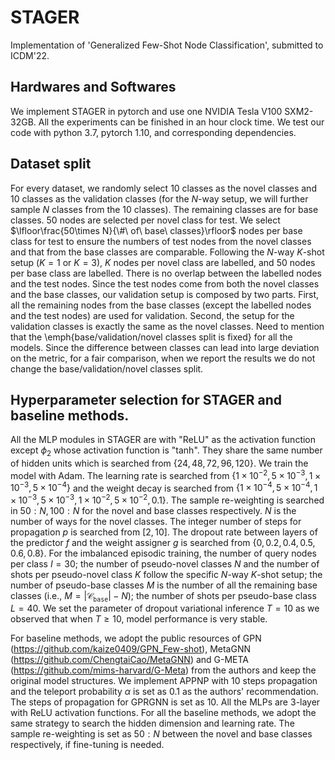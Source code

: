 # STAGER
Implementation of 'Generalized Few-Shot Node Classification', submitted to ICDM'22.

## Hardwares and Softwares
We implement STAGER in pytorch and use one NVIDIA Tesla V100 SXM2-32GB. All the experiments can be finished in an hour clock time. We test our code with python 3.7, pytorch 1.10, and corresponding dependencies.

## Dataset split
For every dataset, we randomly select $10$ classes as the novel classes and $10$ classes as the validation classes (for the $N$-way setup, we will further sample $N$ classes from the 10 classes). The remaining classes are for base classes. $50$ nodes are selected per novel class for test. We select $\lfloor\frac{50\times N}{\#\ of\ base\ classes}\rfloor$ nodes per base class for test to ensure the numbers of test nodes from the novel classes and that from the base classes are comparable. Following the $N$-way $K$-shot setup ($K=1$ or $K=3$), $K$ nodes per novel class are labelled, and $50$ nodes per base class are labelled. There is no overlap between the labelled nodes and the test nodes. Since the test nodes come from both the novel classes and the base classes, our validation setup is composed by two parts. First, all the remaining nodes from the base classes (except the labelled nodes and the test nodes) are used for validation. Second, the setup for the validation classes is exactly the same as the novel classes. Need to mention that the \emph{base/validation/novel classes split is fixed} for all the models. Since the difference between classes can lead into large deviation on the metric, for a fair comparison, when we report the results we do not change the base/validation/novel classes split.

## Hyperparameter selection for STAGER and baseline methods.
All the MLP modules in STAGER are with "ReLU" as the activation function except $\phi_2$ whose activation function is "tanh". They share the same number of hidden units which is searched from $\{24, 48, 72, 96, 120\}$. We train the model with Adam. The learning rate is searched from $\{1\times 10^{-2}, 5\times 10^{-3}, 1\times 10^{-3}, 5\times 10^{-4}\}$ and the weight decay is searched from $\{1\times 10^{-4}, 5\times 10^{-4}, 1\times 10^{-3}, 5\times 10^{-3}, 1\times 10^{-2}, 5\times 10^{-2}, 0.1\}$. The sample re-weighting is searched in ${50:N, 100:N}$ for the novel and base classes respectively. $N$ is the number of ways for the novel classes. The integer number of steps for propagation $p$ is searched from $[2,10]$. The dropout rate between layers of the predictor $f$ and the weight assigner $g$ is searched from $\{0, 0.2, 0.4, 0.5, 0.6, 0.8\}$. For the imbalanced episodic training, the number of query nodes per class $I=30$; the number of pseudo-novel classes $N$ and the number of shots per pseudo-novel class $K$ follow the specific $N$-way $K$-shot setup; the number of pseudo-base classes $M$ is the number of all the remaining base classes (i.e., $M=|\mathcal{C}_\texttt{base}|-N$); the number of shots per pseudo-base class $L=40$. We set the parameter of dropout variational inference $T=10$ as we observed that when $T\geq10$, model performance is very stable.

For baseline methods, we adopt the public resources of GPN (https://github.com/kaize0409/GPN_Few-shot), MetaGNN (https://github.com/ChengtaiCao/MetaGNN) and G-META (https://github.com/mims-harvard/G-Meta) from the authors and keep the original model structures. We implement APPNP with $10$ steps propagation and the teleport probability $\alpha$ is set as $0.1$ as the authors' recommendation. The steps of propagation for GPRGNN is set as $10$.  All the MLPs are $3$-layer with ReLU activation functions. For all the baseline methods, we adopt the same strategy to search the hidden dimension and learning rate. The sample re-weighting is set as $50:N$ between the novel and base classes respectively, if fine-tuning is needed.
